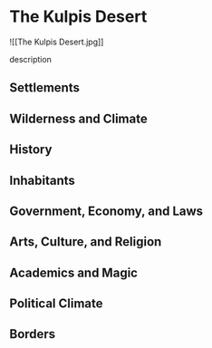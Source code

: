 # The Kulpis Desert
![[The Kulpis Desert.jpg]]

description

## Settlements

## Wilderness and Climate

## History

## Inhabitants

## Government, Economy, and Laws

## Arts, Culture, and Religion

## Academics and Magic

## Political Climate

## Borders